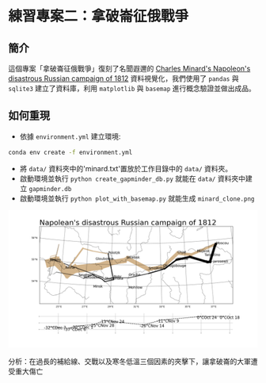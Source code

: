 # 練習專案二：拿破崙征俄戰爭

## 簡介

這個專案「拿破崙征俄戰爭」復刻了名聞遐邇的 [Charles Minard's Napoleon's disastrous Russian campaign of 1812](https://en.wikipedia.org/wiki/Charles_Joseph_Minard#/media/File:Minard.png) 資料視覺化，我們使用了 `pandas` 與 `sqlite3` 建立了資料庫，利用 `matplotlib` 與 `basemap` 進行概念驗證並做出成品。

## 如何重現

- 依據 `environment.yml` 建立環境:

```bash
conda env create -f environment.yml
```

- 將 `data/` 資料夾中的'minard.txt'置放於工作目錄中的 `data/` 資料夾。
- 啟動環境並執行 `python create_gapminder_db.py` 就能在 `data/` 資料夾中建立 `gapminder.db`
- 啟動環境並執行 `python plot_with_basemap.py` 就能生成 `minard_clone.png`

![minard_clone](minard_clone.png)

分析：在過長的補給線、交戰以及寒冬低溫三個因素的夾擊下，讓拿破崙的大軍遭受重大傷亡
